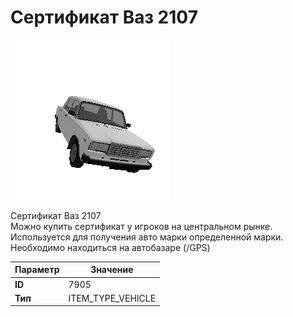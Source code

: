 # Сертификат Ваз 2107

![Item Image](../img/7905.webp?raw=true)

Сертификат Ваз 2107<br>Можно купить сертификат у игроков на центральном рынке.<br>Используется для получения авто марки определенной марки.<br>Необходимо находиться на автобазаре (/GPS)


| Параметр | Значение |
|----------|----------|
| **ID** | 7905 |
| **Тип** | ITEM_TYPE_VEHICLE |

